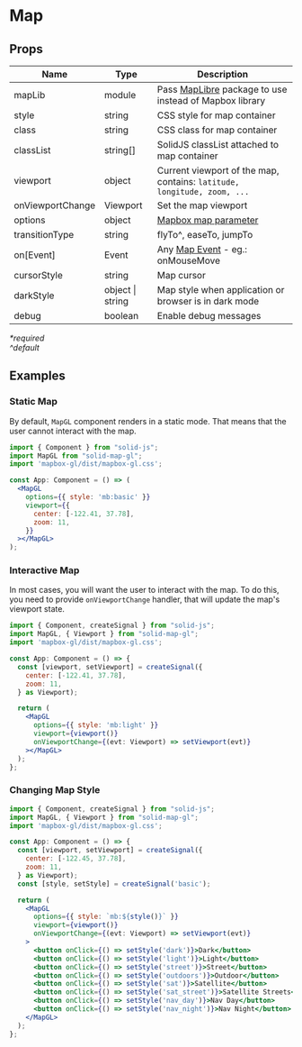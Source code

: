 # Map

## Props

| Name             | Type      | Description                                                                                  |
| ---------------- | --------- | -------------------------------------------------------------------------------------------- |
| mapLib       | module   | Pass [MapLibre](https://maplibre.org/) package to use instead of Mapbox library                      |
| style            | string    | CSS style for map container                                                                  |
| class            | string    | CSS class for map container                                                                  |
| classList        | string\[] | SolidJS classList attached to map container                                                  |
| viewport         | object    | Current viewport of the map, contains: `latitude, longitude, zoom, ...`                      |
| onViewportChange | Viewport     | Set the map viewport                                                                         |
| options          | object    | [Mapbox map parameter](https://docs.mapbox.com/mapbox-gl-js/api/map/#map-parameters)         |
| transitionType   | string    | flyTo^, easeTo, jumpTo                                                                       |
| on\[Event]       | Event     | Any [Map Event](https://docs.mapbox.com/mapbox-gl-js/api/map/#map-events) - eg.: onMouseMove |
| cursorStyle      | string    | Map cursor                                                                                   |
| darkStyle        | object \| string    | Map style when application or browser is in dark mode                              |
| debug            | boolean    | Enable debug messages                                                                       |

_\*required_\
_^default_

## Examples

### Static Map

By default, `MapGL` component renders in a static mode. That means that the user cannot interact with the map.

```jsx
import { Component } from "solid-js";
import MapGL from "solid-map-gl";
import 'mapbox-gl/dist/mapbox-gl.css';

const App: Component = () => (
  <MapGL
    options={{ style: 'mb:basic' }}
    viewport={{
      center: [-122.41, 37.78],
      zoom: 11,
    }}
  ></MapGL>
);
```

### **Interactive Map**

In most cases, you will want the user to interact with the map. To do this, you need to provide `onViewportChange` handler, that will update the map's viewport state.

```jsx
import { Component, createSignal } from "solid-js";
import MapGL, { Viewport } from "solid-map-gl";
import 'mapbox-gl/dist/mapbox-gl.css';

const App: Component = () => {
  const [viewport, setViewport] = createSignal({
    center: [-122.41, 37.78],
    zoom: 11,
  } as Viewport);

  return (
    <MapGL
      options={{ style: 'mb:light' }}
      viewport={viewport()}
      onViewportChange={(evt: Viewport) => setViewport(evt)}
    ></MapGL>
  );
};
```

### **Changing Map Style**

```jsx
import { Component, createSignal } from "solid-js";
import MapGL, { Viewport } from "solid-map-gl";
import 'mapbox-gl/dist/mapbox-gl.css';

const App: Component = () => {
  const [viewport, setViewport] = createSignal({
    center: [-122.45, 37.78],
    zoom: 11,
  } as Viewport);
  const [style, setStyle] = createSignal('basic');

  return (
    <MapGL
      options={{ style: `mb:${style()}` }}
      viewport={viewport()}
      onViewportChange={(evt: Viewport) => setViewport(evt)}
    >
      <button onClick={() => setStyle('dark')}>Dark</button>
      <button onClick={() => setStyle('light')}>Light</button>
      <button onClick={() => setStyle('street')}>Street</button>
      <button onClick={() => setStyle('outdoors')}>Outdoor</button>
      <button onClick={() => setStyle('sat')}>Satellite</button>
      <button onClick={() => setStyle('sat_street')}>Satellite Streets</button>
      <button onClick={() => setStyle('nav_day')}>Nav Day</button>
      <button onClick={() => setStyle('nav_night')}>Nav Night</button>
    </MapGL>
  );
};
```
